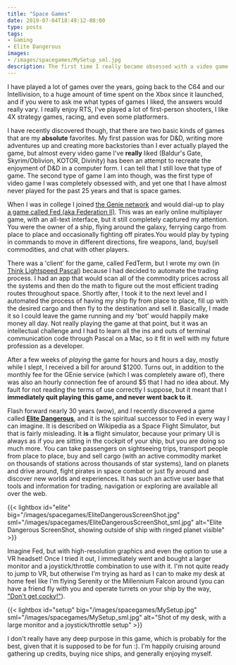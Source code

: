 ```yaml
---
title: "Space Games"
date: 2019-07-04T18:49:12-08:00
type: posts
tags:
- Gaming
- Elite Dangerous
images:
- /images/spacegames/MySetup_sml.jpg
description: The first time I really became obsessed with a video game was in my first year of college, playing an online game called 'Fed' ...
---
```

I have played a lot of games over the years, going back to the C64 and our Intellivision, to a huge amount of time spent on the Xbox since it launched, and if you were to ask me what types of games I liked, the answers would really vary. I really enjoy RTS, I've played a lot of first-person shooters, I like 4X strategy games, racing, and even some platformers.

I have recently discovered though, that there are two basic kinds of games that are my **absolute** favorites. My first passion was for D&D, writing more adventures up and creating more backstories than I ever actually played the game, but almost every video game I've **really** liked (Baldur's Gate, Skyrim/Oblivion, KOTOR, Divinity) has been an attempt to recreate the enjoyment of D&D in a computer form. I can tell that I still love that type of game. The second type of game I am into though, was the first type of video game I was completely obsessed with, and yet one that I have almost never played for the past 25 years and that is space games.

When I was in college I joined [the Genie network](https://en.wikipedia.org/wiki/GEnie) and would dial-up to play [a game called Fed (aka Federation II)](http://www.ibgames.net/ibinfo/ibhistory3.html). This was an early online multiplayer game, with an all-text interface, but it still completely captured my attention. You were the owner of a ship, flying around the galaxy, ferrying cargo from place to place and occasionally fighting off pirates.You would play by typing in commands to move in different directions, fire weapons, land, buy/sell commodities, and chat with other players.

There was a 'client' for the game, called FedTerm, but I wrote my own (in [Think Lightspeed Pascal](https://wiki.freepascal.org/THINK_Pascal)) because I had decided to automate the trading process. I had an app that would scan all of the commodity prices across all the systems and then do the math to figure out the most efficient trading routes throughout space. Shortly after, I took it to the next level and I automated the process of having my ship fly from place to place, fill up with the desired cargo and then fly to the destination and sell it. Basically, I made it so I could leave the game running and my 'bot' would happily make money all day. Not really playing the game at that point, but it was an intellectual challenge and I had to learn all the ins and outs of terminal communication code through Pascal on a Mac, so it fit in well with my future profession as a developer.

After a few weeks of _playing_ the game for hours and hours a day, mostly while I slept, I received a bill for around $1200. Turns out, in addition to the monthly fee for the GEnie service (which I was completely aware of), there was also an hourly connection fee of around $5 that I had no idea about. My fault for not reading the terms of use correctly I suppose, but it meant that I **immediately quit playing this game, and never went back to it**.

Flash forward nearly 30 years (wow), and I recently discovered a game called [**Elite Dangerous**](https://www.elitedangerous.com/), and it is the spiritual successor to Fed in every way I can imagine. It is described on Wikipedia as a Space Flight Simulator, but that is fairly misleading. It **is** a flight simulator, because your primary UI is always as if you are sitting in the cockpit of your ship, but you are doing so much more. You can take passengers on sightseeing trips, transport people from place to place, buy and sell cargo (with an active commodity market on thousands of stations across thousands of star systems), land on planets and drive around, fight pirates in space combat or just fly around and discover new worlds and experiences. It has such an active user base that tools and information for trading, navigation or exploring are available all over the web.

{{< lightbox id="elite" big="/images/spacegames/EliteDangerousScreenShot.jpg" sml="/images/spacegames/EliteDangerousScreenShot_sml.jpg" alt="Elite Dangerous ScreenShot, showing outside of ship with ringed planet visible" >}}

Imagine Fed, but with high-resolution graphics and even the option to use a VR headset! Once I tried it out, I immediately went and bought a larger monitor and a joystick/throttle combination to use with it. I'm not quite ready to jump to VR, but otherwise I'm trying as hard as I can to make my desk at home feel like I'm flying Serenity or the Millennium Falcon around (you can have a friend fly with you and operate turrets on your ship by the way, ["Don't get cocky!"](https://www.youtube.com/watch?v=nN9xsFUsPqM)). 

{{< lightbox id="setup" big="/images/spacegames/MySetup.jpg" sml="/images/spacegames/MySetup_sml.jpg" alt="Shot of my desk, with a large monitor and a joystick/throttle setup" >}}

I don't really have any deep purpose in this game, which is probably for the best, given that it is supposed to be for fun :). I'm happily cruising around gathering up credits, buying nice ships, and generally enjoying myself.